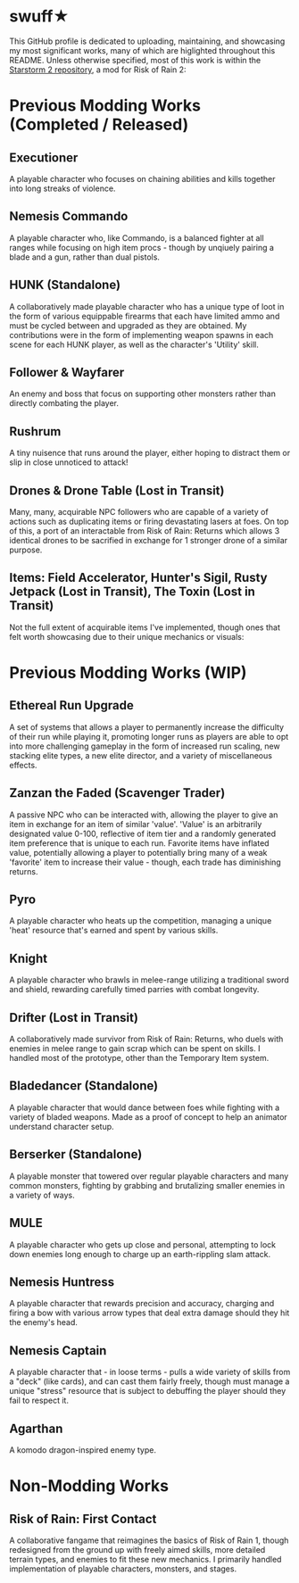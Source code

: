 # swuff★

This GitHub profile is dedicated to uploading, maintaining, and showcasing my most significant works, many of which are higlighted throughout this README. Unless otherwise specified, most of this work is within the [Starstorm 2 repository](https://github.com/TeamMoonstorm/Starstorm2), a mod for Risk of Rain 2:

# Previous Modding Works (Completed / Released)

## Executioner
A playable character who focuses on chaining abilities and kills together into long streaks of violence.

## Nemesis Commando
A playable character who, like Commando, is a balanced fighter at all ranges while focusing on high item procs - though by unqiuely pairing a blade and a gun, rather than dual pistols.

## HUNK (Standalone)
A collaboratively made playable character who has a unique type of loot in the form of various equippable firearms that each have limited ammo and must be cycled between and upgraded as they are obtained. My contributions were in the form of implementing weapon spawns in each scene for each HUNK player, as well as the character's 'Utility' skill.

## Follower & Wayfarer
An enemy and boss that focus on supporting other monsters rather than directly combating the player.

## Rushrum
A tiny nuisence that runs around the player, either hoping to distract them or slip in close unnoticed to attack!

## Drones & Drone Table (Lost in Transit)
Many, many, acquirable NPC followers who are capable of a variety of actions such as duplicating items or firing devastating lasers at foes. On top of this, a port of an interactable from Risk of Rain: Returns which allows 3 identical drones to be sacrified in exchange for 1 stronger drone of a similar purpose.

## Items: Field Accelerator, Hunter's Sigil, Rusty Jetpack (Lost in Transit), The Toxin (Lost in Transit)
Not the full extent of acquirable items I've implemented, though ones that felt worth showcasing due to their unique mechanics or visuals:

# Previous Modding Works (WIP)

## Ethereal Run Upgrade
A set of systems that allows a player to permanently increase the difficulty of their run while playing it, promoting longer runs as players are able to opt into more challenging gameplay in the form of increased run scaling, new stacking elite types, a new elite director, and a variety of miscellaneous effects.

## Zanzan the Faded (Scavenger Trader)
A passive NPC who can be interacted with, allowing the player to give an item in exchange for an item of similar 'value'. 'Value' is an arbitrarily designated value 0-100, reflective of item tier and a randomly generated item preference that is unique to each run. Favorite items have inflated value, potentially allowing a player to potentially bring many of a weak 'favorite' item to increase their value - though, each trade has diminishing returns.

## Pyro
A playable character who heats up the competition, managing a unique 'heat' resource that's earned and spent by various skills.

## Knight
A playable character who brawls in melee-range utilizing a traditional sword and shield, rewarding carefully timed parries with combat longevity.

## Drifter (Lost in Transit)
A collaboratively made survivor from Risk of Rain: Returns, who duels with enemies in melee range to gain scrap which can be spent on skills. I handled most of the prototype, other than the Temporary Item system.

## Bladedancer (Standalone)
A playable character that would dance between foes while fighting with a variety of bladed weapons. Made as a proof of concept to help an animator understand character setup.

## Berserker (Standalone)
A playable monster that towered over regular playable characters and many common monsters, fighting by grabbing and brutalizing smaller enemies in a variety of ways.

## MULE
A playable character who gets up close and personal, attempting to lock down enemies long enough to charge up an earth-rippling slam attack.

## Nemesis Huntress
A playable character that rewards precision and accuracy, charging and firing a bow with various arrow types that deal extra damage should they hit the enemy's head.

## Nemesis Captain
A playable character that - in loose terms - pulls a wide variety of skills from a "deck" (like cards), and can cast them fairly freely, though must manage a unique "stress" resource that is subject to debuffing the player should they fail to respect it.

## Agarthan
A komodo dragon-inspired enemy type.

# Non-Modding Works

## Risk of Rain: First Contact
A collaborative fangame that reimagines the basics of Risk of Rain 1, though redesigned from the ground up with freely aimed skills, more detailed terrain types, and enemies to fit these new mechanics. I primarily handled implementation of playable characters, monsters, and stages.

<!--
**swuff-star/swuff-star** is a ✨ _special_ ✨ repository because its `README.md` (this file) appears on your GitHub profile.

Here are some ideas to get you started:

- 🔭 I’m currently working on ...
- 🌱 I’m currently learning ...
- 👯 I’m looking to collaborate on ...
- 🤔 I’m looking for help with ...
- 💬 Ask me about ...
- 📫 How to reach me: ...
- 😄 Pronouns: ...
- ⚡ Fun fact: ...
-->
